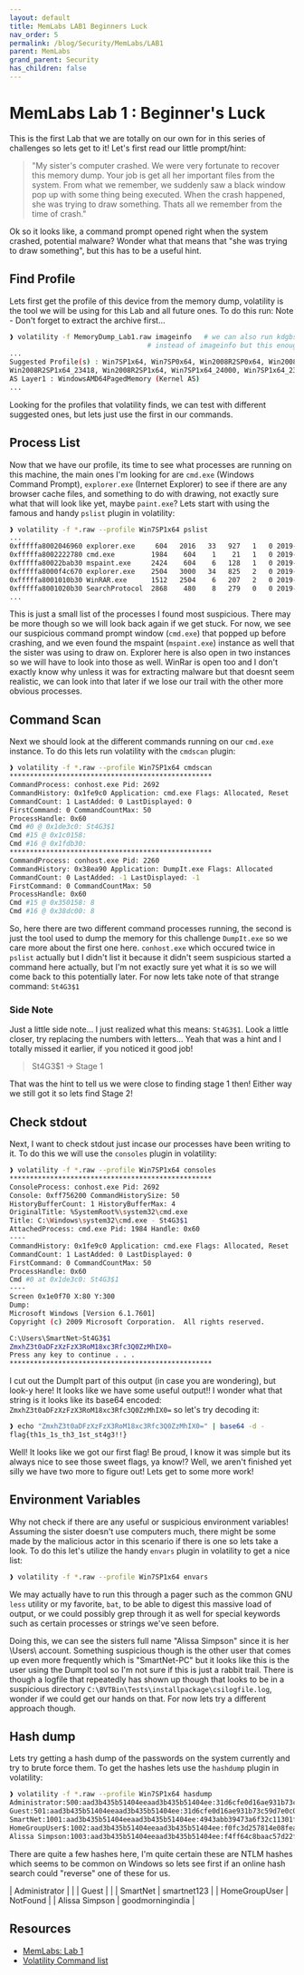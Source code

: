 ```yaml
---
layout: default
title: MemLabs LAB1 Beginners Luck
nav_order: 5
permalink: /blog/Security/MemLabs/LAB1
parent: MemLabs
grand_parent: Security
has_children: false
---
```


# MemLabs Lab 1 : Beginner's Luck #

This is the first Lab that we are totally on our own for in this series of challenges
so lets get to it! Let's first read our little prompt/hint:

> "My sister's computer crashed. We were very fortunate to recover this memory dump.
> Your job is get all her important files from the system. From what we remember, we
> suddenly saw a black window pop up with some thing being executed. When the crash
> happened, she was trying to draw something. Thats all we remember from the time
> of crash."

Ok so it looks like, a command prompt opened right when the system crashed,
potential malware? Wonder what that means that "she was trying to draw something",
but this has to be a useful hint.

## Find Profile ##

Lets first get the profile of this device from the memory dump, volatility is the
tool we will be using for this Lab and all future ones. To do this run:
Note - Don't forget to extract the archive first...

```bash
❱ volatility -f MemoryDump_Lab1.raw imageinfo   # we can also run kdgbscan as well
                                  # instead of imageinfo but this enough for now
...
Suggested Profile(s) : Win7SP1x64, Win7SP0x64, Win2008R2SP0x64, Win2008R2SP1x64_24000,
Win2008R2SP1x64_23418, Win2008R2SP1x64, Win7SP1x64_24000, Win7SP1x64_23418
AS Layer1 : WindowsAMD64PagedMemory (Kernel AS)
...
```

Looking for the profiles that volatility finds, we can test with different suggested
ones, but lets just use the first in our commands.

## Process List ##

Now that we have our profile, its time to see what processes are running on this machine,
the main ones I'm looking for are `cmd.exe` (Windows Command Prompt), `explorer.exe`
(Internet Explorer) to see if there are any browser cache files, and something to do with
drawing, not exactly sure what that will look like yet, maybe `paint.exe`? Lets start with
using the famous and handy `pslist` plugin in volatility:

```bash
❱ volatility -f *.raw --profile Win7SP1x64 pslist
...
0xfffffa8002046960 explorer.exe     604   2016   33   927   1   0 2019-12-11 14:32:25 UTC+0000
0xfffffa8002222780 cmd.exe         1984    604    1    21   1   0 2019-12-11 14:34:54 UTC+0000
0xfffffa80022bab30 mspaint.exe     2424    604    6   128   1   0 2019-12-11 14:35:14 UTC+0000
0xfffffa8000f4c670 explorer.exe    2504   3000   34   825   2   0 2019-12-11 14:37:14 UTC+0000
0xfffffa8001010b30 WinRAR.exe      1512   2504    6   207   2   0 2019-12-11 14:37:23 UTC+0000
0xfffffa8001020b30 SearchProtocol  2868    480    8   279   0   0 2019-12-11 14:37:23 UTC+0000
...
```

This is just a small list of the processes I found most suspicious. There may
be more though so we will look back again if we get stuck. For now, we see our
suspicious command prompt window (`cmd.exe`) that popped up before crashing, and
we even found the mspaint (`mspaint.exe`) instance as well that the sister was
using to draw on. Explorer here is also open in two instances so we will have
to look into those as well. WinRar is open too and I don't exactly know why
unless it was for extracting malware but that doesnt seem realistic, we can
look into that later if we lose our trail with the other more obvious processes.

## Command Scan ##

Next we should look at the different commands running on our `cmd.exe` instance.
To do this lets run volatility with the `cmdscan` plugin:

```bash
❱ volatility -f *.raw --profile Win7SP1x64 cmdscan
**************************************************
CommandProcess: conhost.exe Pid: 2692
CommandHistory: 0x1fe9c0 Application: cmd.exe Flags: Allocated, Reset
CommandCount: 1 LastAdded: 0 LastDisplayed: 0
FirstCommand: 0 CommandCountMax: 50
ProcessHandle: 0x60
Cmd #0 @ 0x1de3c0: St4G3$1
Cmd #15 @ 0x1c0158:
Cmd #16 @ 0x1fdb30:
**************************************************
CommandProcess: conhost.exe Pid: 2260
CommandHistory: 0x38ea90 Application: DumpIt.exe Flags: Allocated
CommandCount: 0 LastAdded: -1 LastDisplayed: -1
FirstCommand: 0 CommandCountMax: 50
ProcessHandle: 0x60
Cmd #15 @ 0x350158: 8
Cmd #16 @ 0x38dc00: 8
```

So, here there are two different command processes running, the second is just
the tool used to dump the memory for this challenge `DumpIt.exe` so we care
more about the first one here. `conhost.exe` which occured twice in `pslist`
actually but I didn't list it because it didn't seem suspicious started a command
here actually, but I'm not exactly sure yet what it is so we will come back to
this potentially later. For now lets take note of that strange command: `St4G3$1`

### Side Note ###

Just a little side note... I just realized what this means: `St4G3$1`.
Look a little closer, try replacing the numbers with letters... Yeah that was a hint
and I totally missed it earlier, if you noticed it good job!

> St4G3$1 -> Stage 1

That was the hint to tell us we were close to finding stage 1 then! Either way we
still got it so lets find Stage 2!

## Check stdout ##

Next, I want to check stdout just incase our processes have been writing to it.
To do this we will use the `consoles` plugin in volatility:

```bash
❱ volatility -f *.raw --profile Win7SP1x64 consoles
**************************************************
ConsoleProcess: conhost.exe Pid: 2692
Console: 0xff756200 CommandHistorySize: 50
HistoryBufferCount: 1 HistoryBufferMax: 4
OriginalTitle: %SystemRoot%\system32\cmd.exe
Title: C:\Windows\system32\cmd.exe - St4G3$1
AttachedProcess: cmd.exe Pid: 1984 Handle: 0x60
----
CommandHistory: 0x1fe9c0 Application: cmd.exe Flags: Allocated, Reset
CommandCount: 1 LastAdded: 0 LastDisplayed: 0
FirstCommand: 0 CommandCountMax: 50
ProcessHandle: 0x60
Cmd #0 at 0x1de3c0: St4G3$1
----
Screen 0x1e0f70 X:80 Y:300
Dump:
Microsoft Windows [Version 6.1.7601]
Copyright (c) 2009 Microsoft Corporation.  All rights reserved.

C:\Users\SmartNet>St4G3$1
ZmxhZ3t0aDFzXzFzX3RoM18xc3Rfc3Q0ZzMhIX0=
Press any key to continue . . .
**************************************************
```

I cut out the DumpIt part of this output (in case you are wondering), but look-y
here! It looks like we have some useful output!! I wonder what that string is
it looks like its base64 encoded: `ZmxhZ3t0aDFzXzFzX3RoM18xc3Rfc3Q0ZzMhIX0=` so
let's try decoding it:

```bash
❱ echo "ZmxhZ3t0aDFzXzFzX3RoM18xc3Rfc3Q0ZzMhIX0=" | base64 -d -
flag{th1s_1s_th3_1st_st4g3!!}
```

Well! It looks like we got our first flag! Be proud, I know it was simple but its
always nice to see those sweet flags, ya know!? Well, we aren't finished yet silly
we have two more to figure out! Lets get to some more work!

## Environment Variables ##

Why not check if there are any useful or suspicious environment variables! Assuming
the sister doesn't use computers much, there might be some made by the malicious
actor in this scenario if there is one so lets take a look. To do this let's utilize
the handy `envars` plugin in volatility to get a nice list:

```bash
❱ volatility -f *.raw --profile Win7SP1x64 envars
```

We may actually have to run this through a pager such as the common GNU `less`
utility or my favorite, `bat`, to be able to digest this massive load of output,
or we could possibly grep through it as well for special keywords such as certain
processes or strings we've seen before.

Doing this, we can see the sisters full name "Alissa Simpson" since it is her
\Users\ account. Something suspicious though is the other user that comes up
even more frequently which is "SmartNet-PC" but it looks like this is the user
using the DumpIt tool so I'm not sure if this is just a rabbit trail. There
is though a logfile that repeatedly has shown up though that looks to be in a suspicious
directory `C:\BVTBin\Tests\installpackage\csilogfile.log`, wonder if we could get
our hands on that. For now lets try a different approach though.

## Hash dump ##

Lets try getting a hash dump of the passwords on the system currently and try to
brute force them. To get the hashes lets use the `hashdump` plugin in volatility:

```bash
❱ volatility -f *.raw --profile Win7SP1x64 hasdump
Administrator:500:aad3b435b51404eeaad3b435b51404ee:31d6cfe0d16ae931b73c59d7e0c089c0:::
Guest:501:aad3b435b51404eeaad3b435b51404ee:31d6cfe0d16ae931b73c59d7e0c089c0:::
SmartNet:1001:aad3b435b51404eeaad3b435b51404ee:4943abb39473a6f32c11301f4987e7e0:::
HomeGroupUser$:1002:aad3b435b51404eeaad3b435b51404ee:f0fc3d257814e08fea06e63c5762ebd5:::
Alissa Simpson:1003:aad3b435b51404eeaad3b435b51404ee:f4ff64c8baac57d22f22edc681055ba6:::
```

There are quite a few hashes here, I'm quite certain these are NTLM hashes which
seems to be common on Windows so lets see first if an online hash search could
"reverse" one of these for us.

| Administrator  |                  |
| Guest          |                  |
| SmartNet       | smartnet123      |
| HomeGroupUser  | NotFound         |
| Alissa Simpson | goodmorningindia |

## Resources ##

- [MemLabs: Lab 1](https://github.com/stuxnet999/MemLabs/tree/master/Lab%201)
- [Volatility Command list](https://github.com/volatilityfoundation/volatility/wiki/Command-Reference)

